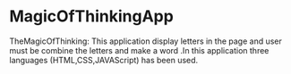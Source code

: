 # MagicOfThinkingApp
TheMagicOfThinking:  This application display letters in the page and user must be combine the letters and make a word .In this application three languages (HTML,CSS,JAVAScript) has been used.
